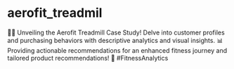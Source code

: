 # aerofit_treadmil
🏃‍♂️ Unveiling the Aerofit Treadmill Case Study! Delve into customer profiles and purchasing behaviors with descriptive analytics and visual insights. 📊 Providing actionable recommendations for an enhanced fitness journey and tailored product recommendations! 💪 #FitnessAnalytics
